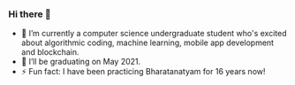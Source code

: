 ### Hi there 👋

- 🔭 I’m currently a computer science undergraduate student who's excited about algorithmic coding, machine learning, mobile app development and blockchain.
- 🌱 I’ll be graduating on May 2021.
- ⚡ Fun fact: I have been practicing Bharatanatyam for 16 years now!
<!--
**samyukthagopalsamy/samyukthagopalsamy** is a ✨ _special_ ✨ repository because its `README.md` (this file) appears on your GitHub profile.

Here are some ideas to get you started:


-->
